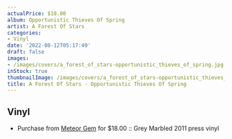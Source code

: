 ```yaml
---
actualPrice: $18.00
album: Opportunistic Thieves Of Spring
artist: A Forest Of Stars
categories:
- Vinyl
date: '2022-08-12T05:17:49'
draft: false
images:
- /images/covers/a_forest_of_stars-opportunistic_thieves_of_spring.jpg
inStock: true
thumbnailImage: /images/covers/a_forest_of_stars-opportunistic_thieves_of_spring-thumb.jpg
title: A Forest Of Stars - Opportunistic Thieves Of Spring
---
```


## Vinyl
* Purchase from [Meteor Gem](https://meteor-gem.com/products/used-a-forest-of-stars-opportunistic-thieves-of-spring-2xlp) for $18.00 :: Grey Marbled 2011 press vinyl
